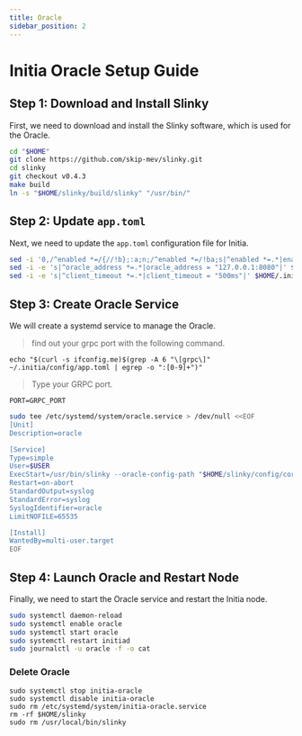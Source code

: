 ```yaml
---
title: Oracle
sidebar_position: 2
---
```


# Initia Oracle Setup Guide

## Step 1: Download and Install Slinky

First, we need to download and install the Slinky software, which is used for the Oracle.

```bash
cd "$HOME" 
git clone https://github.com/skip-mev/slinky.git 
cd slinky
git checkout v0.4.3 
make build 
ln -s "$HOME/slinky/build/slinky" "/usr/bin/"
```

## Step 2: Update `app.toml`

Next, we need to update the `app.toml` configuration file for Initia.

```bash
sed -i '0,/^enabled *=/{//!b};:a;n;/^enabled *=/!ba;s|^enabled *=.*|enabled = "true"|' $HOME/.initia/config/app.toml
sed -i -e 's|^oracle_address *=.*|oracle_address = "127.0.0.1:8080"|' $HOME/.initia/config/app.toml
sed -i -e 's|^client_timeout *=.*|client_timeout = "500ms"|' $HOME/.initia/config/app.toml
```

## Step 3: Create Oracle Service

We will create a systemd service to manage the Oracle.

> find out your grpc port with the following command.
```
echo "$(curl -s ifconfig.me)$(grep -A 6 "\[grpc\]" ~/.initia/config/app.toml | egrep -o ":[0-9]+")"
```
> Type your GRPC port.
```
PORT=GRPC_PORT
```

```bash
sudo tee /etc/systemd/system/oracle.service > /dev/null <<EOF
[Unit]
Description=oracle

[Service]
Type=simple
User=$USER
ExecStart=/usr/bin/slinky --oracle-config-path "$HOME/slinky/config/core/oracle.json" --market-map-endpoint 0.0.0.0:$PORT
Restart=on-abort
StandardOutput=syslog
StandardError=syslog
SyslogIdentifier=oracle
LimitNOFILE=65535

[Install]
WantedBy=multi-user.target
EOF
```

## Step 4: Launch Oracle and Restart Node

Finally, we need to start the Oracle service and restart the Initia node.

```bash
sudo systemctl daemon-reload
sudo systemctl enable oracle
sudo systemctl start oracle
sudo systemctl restart initiad
sudo journalctl -u oracle -f -o cat
```

### Delete Oracle
```
sudo systemctl stop initia-oracle
sudo systemctl disable initia-oracle
sudo rm /etc/systemd/system/initia-oracle.service
rm -rf $HOME/slinky
sudo rm /usr/local/bin/slinky
```
